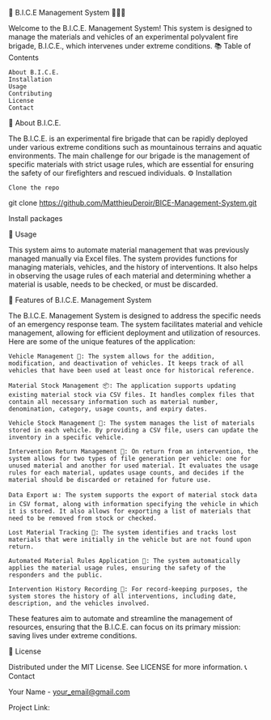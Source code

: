 🚀 B.I.C.E Management System 👨‍🔬🚒

Welcome to the B.I.C.E. Management System! This system is designed to manage the materials and vehicles of an experimental polyvalent fire brigade, B.I.C.E., which intervenes under extreme conditions.
📚 Table of Contents

    About B.I.C.E.
    Installation
    Usage
    Contributing
    License
    Contact

🚒 About B.I.C.E.

The B.I.C.E. is an experimental fire brigade that can be rapidly deployed under various extreme conditions such as mountainous terrains and aquatic environments. The main challenge for our brigade is the management of specific materials with strict usage rules, which are essential for ensuring the safety of our firefighters and rescued individuals.
⚙️ Installation

    Clone the repo

git clone https://github.com/MatthieuDeroir/BICE-Management-System.git

Install packages

🎯 Usage

This system aims to automate material management that was previously managed manually via Excel files. The system provides functions for managing materials, vehicles, and the history of interventions. It also helps in observing the usage rules of each material and determining whether a material is usable, needs to be checked, or must be discarded.

🌟 Features of B.I.C.E. Management System

The B.I.C.E. Management System is designed to address the specific needs of an emergency response team. The system facilitates material and vehicle management, allowing for efficient deployment and utilization of resources. Here are some of the unique features of the application:

    Vehicle Management 🚒: The system allows for the addition, modification, and deactivation of vehicles. It keeps track of all vehicles that have been used at least once for historical reference.

    Material Stock Management 📦: The application supports updating existing material stock via CSV files. It handles complex files that contain all necessary information such as material number, denomination, category, usage counts, and expiry dates.

    Vehicle Stock Management 🚐: The system manages the list of materials stored in each vehicle. By providing a CSV file, users can update the inventory in a specific vehicle.

    Intervention Return Management 🏥: On return from an intervention, the system allows for two types of file generation per vehicle: one for unused material and another for used material. It evaluates the usage rules for each material, updates usage counts, and decides if the material should be discarded or retained for future use.

    Data Export 📊: The system supports the export of material stock data in CSV format, along with information specifying the vehicle in which it is stored. It also allows for exporting a list of materials that need to be removed from stock or checked.

    Lost Material Tracking 📍: The system identifies and tracks lost materials that were initially in the vehicle but are not found upon return.

    Automated Material Rules Application 🤖: The system automatically applies the material usage rules, ensuring the safety of the responders and the public.

    Intervention History Recording 📖: For record-keeping purposes, the system stores the history of all interventions, including date, description, and the vehicles involved.

These features aim to automate and streamline the management of resources, ensuring that the B.I.C.E. can focus on its primary mission: saving lives under extreme conditions.



📜 License

Distributed under the MIT License. See LICENSE for more information.
📞 Contact

Your Name - your_email@gmail.com

Project Link: 
